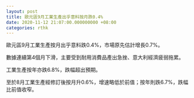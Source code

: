 ```yaml
---
layout: post
title: 歐元區9月工業生產出乎意料按月跌0.4%
date: 2020-11-12 21:07:00.000000000 +08:00
categories: rthk
---
```


歐元區9月工業生產按月出乎意料跌0.4%，市場原先估計增長0.7%。

數據連續第4個月下滑，主要受到耐用消費品產出急挫、意大利經濟疲弱拖累。

工業生產按年亦跌6.8%，跌幅超出預期。

至於8月工業生產經修訂後按月升0.6%，增速略低於前值；按年則跌6.7%，跌幅比前值收窄。
